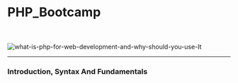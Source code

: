 # PHP_Bootcamp
<br> <br>
![what-is-php-for-web-development-and-why-should-you-use-It](https://user-images.githubusercontent.com/123558998/223845159-2ffeeb5d-efcf-4f2a-abe2-b37b13104b6b.png)
<hr>
<h3>Introduction, Syntax And Fundamentals</h3>


